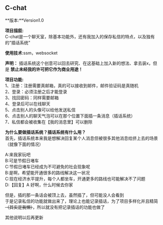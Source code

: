 ## C-chat  
**版本:**Version1.0  
  
**项目描叙:**  
C-chat是一个聊天室，除基本功能外，还有我加入的保存私信的特点，以及独有的"插话系统"  
  
**使用技术**:ssm，websocket  
  
**声明：** 插话系统这个创意可以回去研究、在这基础上加入新的想法、拿去装x，但是 **禁止未经我的许可把它作为商业用途！**  
  
**项目功能:**  
1、注册：注册需要真邮箱，真的可以接收到邮件，邮件验证码是真随机  
2、登录：必须注册之后才能登录  
3、找回密码：同样需要邮箱  
4、登录后可以在线聊天  
5、点击别人的头像可以给他发送私信  
6、点击别人的聊天气泡可以在那个位置下面插一条消息（插话系统）  
7、私信都会被收集在【我的消息里】可以删除  
  
**为什么要做插话系统？插话系统有什么用？**  
首先，插话系统本来我是想解决回复某个人消息但被很多其他消息给挤上去的场景（就像下面的情况）  
  
A:来我家玩吧  
B:可是节假日堵车  
C:节假日堵车已经成为不可避免的社会现象呢  
B:是啊，希望能开通很多的路线解决这一状况  
C:现在经济水平提升，每个人都坐车，开通更多的路线也可能解决不了问题  
D:【回复】A 好啊，什么时候去你家  
  
但是，插的那一条话会被顶上去，虽然插了，但可能没人会看到  
于是记录私信的功能就做出来了，理论上也能记录插话，为了项目多样化并且精简~~（其实是我懒）~~，所以就没有把记录插话的功能也做了  
  
其他说明以后再更新  
  
